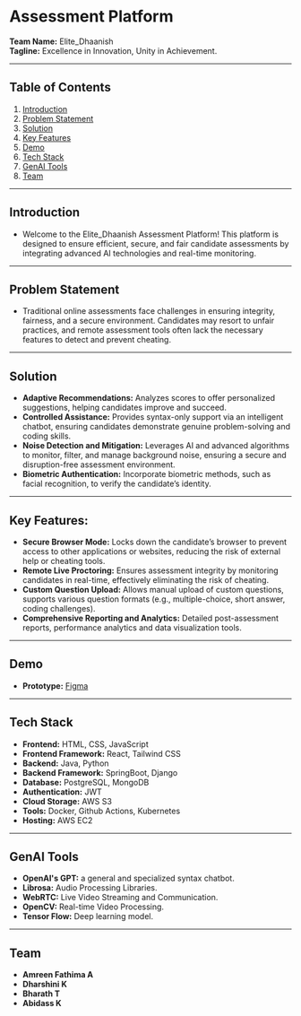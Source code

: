 # Assessment Platform

**Team Name:** Elite_Dhaanish<br>
**Tagline:** Excellence in Innovation, Unity in Achievement.

---

## Table of Contents
1. [Introduction](#introduction)
2. [Problem Statement](#problem-statement)
3. [Solution](#solution)
4. [Key Features](#key-features)
5. [Demo](#demo)
6. [Tech Stack](#tech-stack)
7. [GenAI Tools](#genai-tools)
8. [Team](#team)

---

## Introduction
- Welcome to the Elite_Dhaanish Assessment Platform! This platform is designed to ensure efficient, secure, and fair candidate assessments by integrating advanced AI technologies and real-time monitoring.

---

## Problem Statement
- Traditional online assessments face challenges in ensuring integrity, fairness, and a secure environment. Candidates may resort to unfair practices, and remote assessment tools often lack the necessary features to detect and prevent cheating.

---
  
## Solution
- **Adaptive Recommendations:** Analyzes scores to offer personalized suggestions, helping candidates improve and succeed.
- **Controlled Assistance:** Provides syntax-only support via an intelligent chatbot, ensuring candidates demonstrate genuine problem-solving and coding skills.
- **Noise Detection and Mitigation:** Leverages AI and advanced algorithms to monitor, filter, and manage background noise, ensuring a secure and disruption-free assessment environment.
- **Biometric Authentication:** Incorporate biometric methods, such as facial recognition, to verify the candidate’s identity.

---

## Key Features:
- **Secure Browser Mode:** Locks down the candidate’s browser to prevent access to other applications or websites, reducing the risk of external help or cheating tools.
- **Remote Live Proctoring:** Ensures assessment integrity by monitoring candidates in real-time, effectively eliminating the risk of cheating.
- **Custom Question Upload:** Allows manual upload of custom questions, supports various question formats (e.g., multiple-choice, short answer, coding challenges).
- **Comprehensive Reporting and Analytics:** Detailed post-assessment reports, performance analytics and data visualization tools.

---

## Demo
   
- **Prototype:** [Figma](https://www.figma.com/proto/cK3fQsoPHqHyWu3wUqfbsy/Ass-platform?node-id=1-13&t=SZna1Dt9LnkdLMXv-1&starting-point-node-id=1%3A13)

---

## Tech Stack

- **Frontend:** HTML, CSS, JavaScript
- **Frontend Framework:** React, Tailwind CSS
- **Backend:** Java, Python
- **Backend Framework:** SpringBoot, Django
- **Database:** PostgreSQL, MongoDB
- **Authentication:** JWT
- **Cloud Storage:** AWS S3
- **Tools:** Docker, Github Actions, Kubernetes
- **Hosting:** AWS EC2

---

## GenAI Tools

- **OpenAI's GPT:** a general and specialized syntax chatbot.
- **Librosa:** Audio Processing Libraries.
- **WebRTC:** Live Video Streaming and Communication.
- **OpenCV:** Real-time Video Processing.
- **Tensor Flow:** Deep learning model.

---

## Team

- **Amreen Fathima A**
- **Dharshini K**
- **Bharath T**
- **Abidass K**
